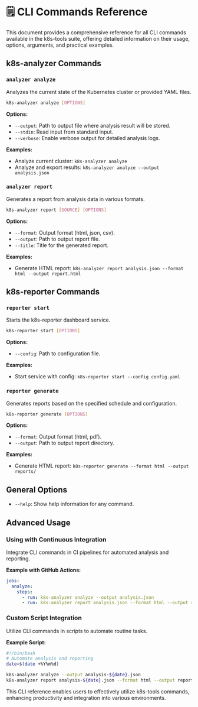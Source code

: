 # 🗒️ CLI Commands Reference

This document provides a comprehensive reference for all CLI commands available in the k8s-tools suite, offering detailed information on their usage, options, arguments, and practical examples.

## k8s-analyzer Commands

### `analyzer analyze`
Analyzes the current state of the Kubernetes cluster or provided YAML files.

```bash
k8s-analyzer analyze [OPTIONS]
```

**Options:**
- `--output`: Path to output file where analysis result will be stored.
- `--stdin`: Read input from standard input.
- `--verbose`: Enable verbose output for detailed analysis logs.

**Examples:**
- Analyze current cluster: `k8s-analyzer analyze`
- Analyze and export results: `k8s-analyzer analyze --output analysis.json`

### `analyzer report`
Generates a report from analysis data in various formats.

```bash
k8s-analyzer report [SOURCE] [OPTIONS]
```

**Options:**
- `--format`: Output format (html, json, csv).
- `--output`: Path to output report file.
- `--title`: Title for the generated report.

**Examples:**
- Generate HTML report: `k8s-analyzer report analysis.json --format html --output report.html`

## k8s-reporter Commands

### `reporter start`
Starts the k8s-reporter dashboard service.

```bash
k8s-reporter start [OPTIONS]
```

**Options:**
- `--config`: Path to configuration file.

**Examples:**
- Start service with config: `k8s-reporter start --config config.yaml`

### `reporter generate`
Generates reports based on the specified schedule and configuration.

```bash
k8s-reporter generate [OPTIONS]
```

**Options:**
- `--format`: Output format (html, pdf).
- `--output`: Path to output report directory.

**Examples:**
- Generate HTML report: `k8s-reporter generate --format html --output reports/`

## General Options

- `--help`: Show help information for any command.

## Advanced Usage

### Using with Continuous Integration
Integrate CLI commands in CI pipelines for automated analysis and reporting.

**Example with GitHub Actions:**
```yaml
jobs:
  analyze:
    steps:
      - run: k8s-analyzer analyze --output analysis.json
      - run: k8s-analyzer report analysis.json --format html --output report.html
```

### Custom Script Integration
Utilize CLI commands in scripts to automate routine tasks.

**Example Script:**
```bash
#!/bin/bash
# Automate analysis and reporting
date=$(date +%Y%m%d)

k8s-analyzer analyze --output analysis-${date}.json
k8s-analyzer report analysis-${date}.json --format html --output reports/${date}-report.html
```

This CLI reference enables users to effectively utilize k8s-tools commands, enhancing productivity and integration into various environments.
